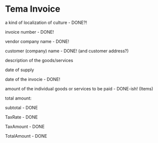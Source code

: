 # Tema Invoice

a kind of localization of culture - DONE?!

invoice number - DONE!

vendor company name - DONE!

customer (company) name - DONE! (and customer address?)

description of the goods/services

date of supply

date of the invocie - DONE!

amount of the individual goods or services to be paid - DONE-ish! (Items) 

total amount:

subtotal - DONE

TaxRate -  DONE

TaxAmount - DONE

TotalAmount - DONE

